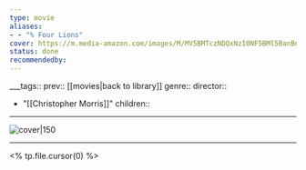 ```yaml
---
type: movie
aliases:
- - "% Four Lions"
cover: https://m.media-amazon.com/images/M/MV5BMTczNDQxNzI0NF5BMl5BanBnXkFtZTcwNDM0NzEwNA@@._V1_SX300.jpg
status: done
recommendedby:
---
```

___tags:: prev:: [[movies|back to library]]
genre::
director:: 
  - "[[Christopher Morris]]"
children::
___
![cover|150](https://m.media-amazon.com/images/M/MV5BMTczNDQxNzI0NF5BMl5BanBnXkFtZTcwNDM0NzEwNA@@._V1_SX300.jpg)
___
<% tp.file.cursor(0) %>
